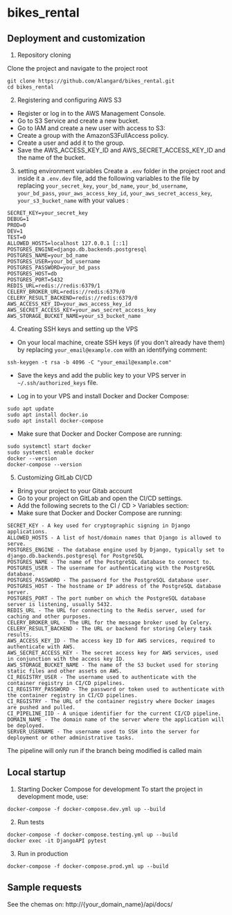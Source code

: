 # bikes_rental

## Deployment and customization

1. Repository cloning

Clone the project and navigate to the project root 
```
git clone https://github.com/Alangard/bikes_rental.git
cd bikes_rental
```

2. Registering and configuring AWS S3

* Register or log in to the AWS Management Console.
* Go to S3 Service and create a new bucket.
* Go to IAM and create a new user with access to S3:
* Create a group with the AmazonS3FullAccess policy.
* Create a user and add it to the group.
* Save the AWS_ACCESS_KEY_ID and AWS_SECRET_ACCESS_KEY_ID and the name of the bucket.

3. setting environment variables
Create a `.env` folder in the project root and inside it a `.env.dev` file, add the following variables to the file by replacing `your_secret_key`, `your_bd_name`, `your_bd_username`, `your_bd_pass`, `your_aws_access_key_id`, `your_aws_secret_access_key`, `your_s3_bucket_name` with your values :

```
SECRET_KEY=your_secret_key
DEBUG=1
PROD=0
DEV=1
TEST=0
ALLOWED_HOSTS=localhost 127.0.0.1 [::1]
POSTGRES_ENGINE=django.db.backends.postgresql
POSTGRES_NAME=your_bd_name
POSTGRES_USER=your_bd_username
POSTGRES_PASSWORD=your_bd_pass
POSTGRES_HOST=db
POSTGRES_PORT=5432
REDIS_URL=redis://redis:6379/1
CELERY_BROKER_URL=redis://redis:6379/0
CELERY_RESULT_BACKEND=redis://redis:6379/0
AWS_ACCESS_KEY_ID=your_aws_access_key_id
AWS_SECRET_ACCESS_KEY=your_aws_secret_access_key
AWS_STORAGE_BUCKET_NAME=your_s3_bucket_name
```

4. Creating SSH keys and setting up the VPS
 * On your local machine, create SSH keys (if you don't already have them) by replacing `your_email@example.com` with an identifying comment:
```
ssh-keygen -t rsa -b 4096 -C "your_email@example.com"
```
* Save the keys and add the public key to your VPS server in `~/.ssh/authorized_keys` file.

* Log in to your VPS and install Docker and Docker Compose:

```
sudo apt update
sudo apt install docker.io
sudo apt install docker-compose
```

* Make sure that Docker and Docker Compose are running:

```
sudo systemctl start docker
sudo systemctl enable docker
docker --version
docker-compose --version
```

5. Customizing GitLab CI/CD
* Bring your project to your Gitab account
* Go to your project on GitLab and open the CI/CD settings.
* Add the following secrets to the CI / CD > Variables section:
* Make sure that Docker and Docker Compose are running:

```
SECRET_KEY - A key used for cryptographic signing in Django applications. 
ALLOWED_HOSTS - A list of host/domain names that Django is allowed to serve. 
POSTGRES_ENGINE - The database engine used by Django, typically set to django.db.backends.postgresql for PostgreSQL 
POSTGRES_NAME - The name of the PostgreSQL database to connect to.
POSTGRES_USER - The username for authenticating with the PostgreSQL database.
POSTGRES_PASSWORD - The password for the PostgreSQL database user.
POSTGRES_HOST - The hostname or IP address of the PostgreSQL database server.
POSTGRES_PORT - The port number on which the PostgreSQL database server is listening, usually 5432.
REDIS_URL - The URL for connecting to the Redis server, used for caching and other purposes.
CELERY_BROKER_URL - The URL for the message broker used by Celery.
CELERY_RESULT_BACKEND - The URL or backend for storing Celery task results.
AWS_ACCESS_KEY_ID - The access key ID for AWS services, required to authenticate with AWS.
AWS_SECRET_ACCESS_KEY - The secret access key for AWS services, used in conjunction with the access key ID.
AWS_STORAGE_BUCKET_NAME - The name of the S3 bucket used for storing static files and other assets on AWS.
CI_REGISTRY_USER - The username used to authenticate with the container registry in CI/CD pipelines.
CI_REGISTRY_PASSWORD - The password or token used to authenticate with the container registry in CI/CD pipelines.
CI_REGISTRY - The URL of the container registry where Docker images are pushed and pulled.
CI_PIPELINE_IID - A unique identifier for the current CI/CD pipeline.
DOMAIN_NAME - The domain name of the server where the application will be deployed.
SERVER_USERNAME - The username used to SSH into the server for deployment or other administrative tasks.
```

The pipeline will only run if the branch being modified is called main

## Local startup
1. Starting Docker Compose for development
To start the project in development mode, use:
```
docker-compose -f docker-compose.dev.yml up --build
```
2. Run tests
```
docker-compose -f docker-compose.testing.yml up --build
docker exec -it DjangoAPI pytest
```
3. Run in production

```
docker-compose -f docker-compose.prod.yml up --build
```


## Sample requests
See the chemas on: http://{your_domain_name}/api/docs/ 